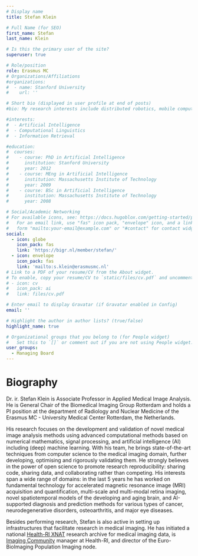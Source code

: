 ```yaml
---
# Display name
title: Stefan Klein

# Full Name (for SEO)
first_name: Stefan
last_name: Klein

# Is this the primary user of the site?
superuser: true

# Role/position
role: Erasmus MC
# Organizations/Affiliations
#organizations:
#  - name: Stanford University
#    url: ''

# Short bio (displayed in user profile at end of posts)
#bio: My research interests include distributed robotics, mobile computing and programmable matter.

#interests:
#  - Artificial Intelligence
#  - Computational Linguistics
#  - Information Retrieval

#education:
#  courses:
#    - course: PhD in Artificial Intelligence
#      institution: Stanford University
#      year: 2012
#    - course: MEng in Artificial Intelligence
#      institution: Massachusetts Institute of Technology
#      year: 2009
#    - course: BSc in Artificial Intelligence
#      institution: Massachusetts Institute of Technology
#      year: 2008

# Social/Academic Networking
# For available icons, see: https://docs.hugoblox.com/getting-started/page-builder/#icons
#   For an email link, use "fas" icon pack, "envelope" icon, and a link in the
#   form "mailto:your-email@example.com" or "#contact" for contact widget.
social:
  - icon: globe
    icon_pack: fas
    link: 'https://bigr.nl/member/stefan/'
  - icon: envelope
    icon_pack: fas
    link: 'mailto:s.klein@erasmusmc.nl'
# Link to a PDF of your resume/CV from the About widget.
# To enable, copy your resume/CV to `static/files/cv.pdf` and uncomment the lines below.
# - icon: cv
#   icon_pack: ai
#   link: files/cv.pdf

# Enter email to display Gravatar (if Gravatar enabled in Config)
email: ''

# Highlight the author in author lists? (true/false)
highlight_name: true

# Organizational groups that you belong to (for People widget)
#   Set this to `[]` or comment out if you are not using People widget.
user_groups:
  - Managing Board
---
```

# Biography
Dr. ir. Stefan Klein is Associate Professor in Applied Medical Image Analysis. He is General Chair of the Biomedical Imaging Group Rotterdam and holds a PI position at the department of Radiology and Nuclear Medicine of the Erasmus MC - University Medical Center Rotterdam, the Netherlands. 

His research focuses on the development and validation of novel medical image analysis methods using advanced computational methods based on numerical mathematics, signal processing, and artificial intelligence (AI) including (deep) machine learning. With his team, he brings state-of-the-art techniques from computer science to the medical imaging domain, further developing, optimising and rigorously validating them. He strongly believes in the power of open science to promote research reproducibility: sharing code, sharing data, and collaborating rather than competing. His interests span a wide range of domains: in the last 5 years he has worked on fundamental technology for accelerated magnetic resonance image (MRI) acquisition and quantification, multi-scale and multi-modal retina imaging, novel spatiotemporal models of the developing and aging brain, and AI-supported diagnosis and prediction methods for various types of cancer, neurodegenerative disorders, osteoarthritis, and major eye diseases. 

Besides performing research, Stefan is also active in setting up infrastructures that facilitate research in medical imaging. He has initiated a national [Health-RI XNAT](https://www.health-ri.nl/services/xnat) research archive for medical imaging data, is [Imaging Community](https://www.health-ri.nl/imaging-community) manager at Health-RI, and director of the Euro-BioImaging Population Imaging node.

